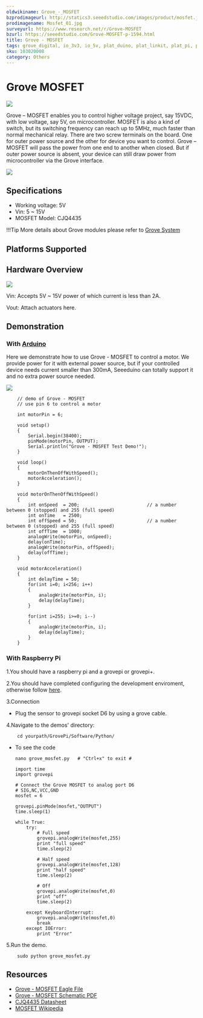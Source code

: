 ```yaml
---
oldwikiname: Grove_-_MOSFET
bzprodimageurl: http://statics3.seeedstudio.com/images/product/mosfet.jpg
prodimagename: Mosfet_01.jpg
surveyurl: https://www.research.net/r/Grove-MOSFET
bzurl: https://seeedstudio.com/Grove-MOSFET-p-1594.html
title: Grove - MOSFET
tags: grove_digital, io_3v3, io_5v, plat_duino, plat_linkit, plat_pi, plat_bbg
sku: 103020008
category: Others
---
```


# Grove MOSFET

![](https://raw.githubusercontent.com/SeeedDocument/Grove-MOSFET/master/img/Mosfet\_01.jpg)

Grove – MOSFET enables you to control higher voltage project, say 15VDC, with low voltage, say 5V, on microcontroller. MOSFET is also a kind of switch, but its switching frequency can reach up to 5MHz, much faster than normal mechanical relay. There are two screw terminals on the board. One for outer power source and the other for device you want to control. Grove – MOSFET will pass the power from one end to another when closed. But if outer power source is absent, your device can still draw power from microcontroller via the Grove interface.

[![](https://raw.githubusercontent.com/SeeedDocument/common/master/Get\_One\_Now\_Banner.png)](http://www.seeedstudio.com/Grove-MOSFET-p-1594.html)

## Specifications

* Working voltage: 5V
* Vin: 5 \~ 15V
* MOSFET Model: CJQ4435

!!!Tip More details about Grove modules please refer to [Grove System](http://wiki.seeed.cc/Grove\_System/)

## Platforms Supported

## Hardware Overview

![](https://raw.githubusercontent.com/SeeedDocument/Grove-MOSFET/master/img/MOSFET\_Interface\_Function.jpg)

Vin: Accepts 5V \~ 15V power of which current is less than 2A.

Vout: Attach actuators here.

## Demonstration

### With [Arduino](https://app.gitbook.com/Arduino)

Here we demonstrate how to use Grove - MOSFET to control a motor. We provide power for it with external power source, but if your controlled device needs current smaller than 300mA, Seeeduino can totally support it and no extra power source needed.

![](https://raw.githubusercontent.com/SeeedDocument/Grove-MOSFET/master/img/Static\_image.gif)

```
    // demo of Grove - MOSFET
    // use pin 6 to control a motor

    int motorPin = 6;

    void setup()
    {
        Serial.begin(38400);
        pinMode(motorPin, OUTPUT);
        Serial.println("Grove - MOSFET Test Demo!");
    }

    void loop()
    {
        motorOnThenOffWithSpeed();
        motorAcceleration();
    }

    void motorOnThenOffWithSpeed()
    {
        int onSpeed  = 200;                         // a number between 0 (stopped) and 255 (full speed)
        int onTime   = 2500;
        int offSpeed = 50;                          // a number between 0 (stopped) and 255 (full speed)
        int offTime  = 1000;
        analogWrite(motorPin, onSpeed);
        delay(onTime);
        analogWrite(motorPin, offSpeed);
        delay(offTime);
    }

    void motorAcceleration()
    {
        int delayTime = 50;
        for(int i=0; i<256; i++)
        {
            analogWrite(motorPin, i);
            delay(delayTime);
        }

        for(int i=255; i>=0; i--)
        {
            analogWrite(motorPin, i);
            delay(delayTime);
        }
    }
```

### With Raspberry Pi

1.You should have a raspberry pi and a grovepi or grovepi+.

2.You should have completed configuring the development enviroment, otherwise follow [here](https://app.gitbook.com/GrovePiPlus).

3.Connection

* Plug the sensor to grovepi socket D6 by using a grove cable.

4.Navigate to the demos' directory:

```
    cd yourpath/GrovePi/Software/Python/
```

*   To see the code

    ```
    nano grove_mosfet.py   # "Ctrl+x" to exit #
    ```

    ```
    import time
    import grovepi

    # Connect the Grove MOSFET to analog port D6
    # SIG,NC,VCC,GND
    mosfet = 6

    grovepi.pinMode(mosfet,"OUTPUT")
    time.sleep(1)

    while True:
        try:
            # Full speed
            grovepi.analogWrite(mosfet,255)
            print "full speed"
            time.sleep(2)

            # Half speed
            grovepi.analogWrite(mosfet,128)
            print "half speed"
            time.sleep(2)

            # Off
            grovepi.analogWrite(mosfet,0)
            print "off"
            time.sleep(2)

        except KeyboardInterrupt:
            grovepi.analogWrite(mosfet,0)
            break
        except IOError:
            print "Error"
    ```

5.Run the demo.

```
    sudo python grove_mosfet.py
```

## Resources

* [Grove - MOSFET Eagle File](https://raw.githubusercontent.com/SeeedDocument/Grove-MOSFET/master/res/Grove-MOSFET\_Eagle\_File.zip)
* [Grove - MOSFET Schematic PDF](https://github.com/SeeedDocument/Grove-MOSFET/raw/master/res/Grove%20-%20MOSFET%20.pdf)
* [CJQ4435 Datasheet](https://raw.githubusercontent.com/SeeedDocument/Grove-MOSFET/master/res/CJQ4435.pdf)
* [MOSFET Wikipedia](http://en.wikipedia.org/wiki/MOSFET)
